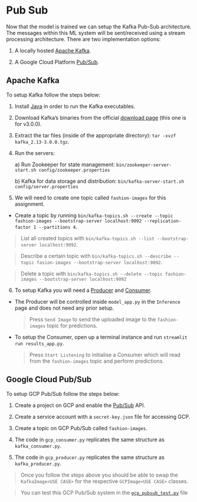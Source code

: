 # Pub Sub

Now that the model is trained we can setup the Kafka Pub-Sub architecture. The messages within this ML system will be sent/received using a stream processing architecture. There are two implementation options:

1. A locally hosted [Apache Kafka](https://kafka.apache.org/).

2. A Google Cloud Platform [Pub/Sub](https://cloud.google.com/pubsub).

## Apache Kafka

To setup Kafka follow the steps below:

1. Install [Java](https://www.oracle.com/java/technologies/downloads/) in order to run the Kafka executables.
2. Download Kafka’s binaries from the official [download page](https://archive.apache.org/dist/kafka/3.0.0/kafka_2.13-3.0.0.tgz) (this one is for v3.0.0).
3. Extract the tar files (inside of the appropriate directory): `tar -xvzf kafka_2.13-3.0.0.tgz`.
4. Run the servers:

   a) Run Zookeeper for state management: `bin/zookeeper-server-start.sh config/zookeeper.properties`

   b) Kafka for data storage and distribution: `bin/kafka-server-start.sh config/server.properties`

5. We will need to create one topic called `fashion-images` for this assignment.

- Create a topic by running `bin/kafka-topics.sh --create --topic fashion-images --bootstrap-server localhost:9092 --replication-factor 1 --partitions 4`.

> List all created topics with `bin/kafka-topics.sh --list --bootstrap-server localhost:9092`.

> Describe a certain topic with `bin/kafka-topics.sh --describe --topic fasion-images --bootstrap-server localhost:9092`.

> Delete a topic with `bin/kafka-topics.sh --delete --topic fashion-images --bootstrap-server localhost:9092`

6. To setup Kafka you will need a [Producer](../kafka_producer.py) and [Consumer](../kafka_consumer.py).

- The Producer will be controlled inside `model_app.py` in the `Inference` page and does not need any prior setup.

  > Press `Send Image` to send the uploaded image to the `fashion-images` topic for predictions.

- To setup the Consumer, open up a terminal instance and run `streamlit run results_app.py`.

  > Press `Start Listening` to initialise a Consumer which will read from the `fashion-images` topic and perform predictions.

## Google Cloud Pub/Sub

To setup GCP Pub/Sub follow the steps below:

1. Create a project on GCP and enable the [Pub/Sub](https://cloud.google.com/pubsub) API.

2. Create a service account with a `secret-key.json` file for accessing GCP.

3. Create a topic on GCP Pub/Sub called `fashion-images`.

4. The code in `gcp_consumer.py` replicates the same structure as `kafka_consumer.py`.

5. The code in `gcp_producer.py` replicates the same structure as `kafka_producer.py`.

> Once you follow the steps above you should be able to swap the `KafkaImage<USE CASE>` for the respective `GCPImage<USE CASE>` classes.

> You can test this GCP Pub/Sub system in the [`gcp_pubsub_test.py`](../gcp_pubsub_test.py) file
